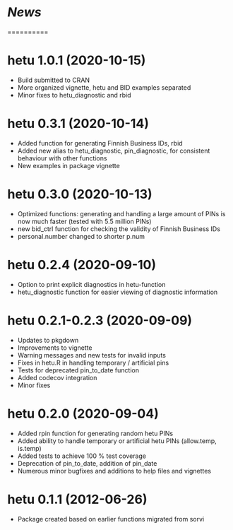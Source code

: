 # *News*
==========

# hetu 1.0.1 (2020-10-15)

* Build submitted to CRAN
* More organized vignette, hetu and BID examples separated
* Minor fixes to hetu_diagnostic and rbid

# hetu 0.3.1 (2020-10-14)

* Added function for generating Finnish Business IDs, rbid
* Added new alias to hetu_diagnostic, pin_diagnostic, for consistent behaviour with other functions
* New examples in package vignette

# hetu 0.3.0 (2020-10-13)

* Optimized functions: generating and handling a large amount of PINs is now much faster (tested with 5.5 million PINs)
* new bid_ctrl function for checking the validity of Finnish Business IDs
* personal.number changed to shorter p.num

# hetu 0.2.4 (2020-09-10)

* Option to print explicit diagnostics in hetu-function
* hetu_diagnostic function for easier viewing of diagnostic information

# hetu 0.2.1-0.2.3 (2020-09-09)

* Updates to pkgdown
* Improvements to vignette
* Warning messages and new tests for invalid inputs
* Fixes in hetu.R in handling temporary / artificial pins
* Tests for deprecated pin_to_date function
* Added codecov integration
* Minor fixes

# hetu 0.2.0 (2020-09-04)

* Added rpin function for generating random hetu PINs
* Added ability to handle temporary or artificial hetu PINs (allow.temp, is.temp)
* Added tests to achieve 100 % test coverage
* Deprecation of pin_to_date, addition of pin_date
* Numerous minor bugfixes and additions to help files and vignettes

# hetu 0.1.1 (2012-06-26)

* Package created based on earlier functions migrated from sorvi
